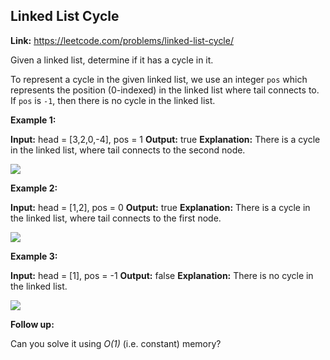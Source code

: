 ## Linked List Cycle

**Link:** https://leetcode.com/problems/linked-list-cycle/

Given a linked list, determine if it has a cycle in it.

To represent a cycle in the given linked list, we use an integer `pos` which represents the position (0-indexed) in the linked list where tail connects to. If `pos` is `-1`, then there is no cycle in the linked list.

**Example 1:**

**Input:** head = \[3,2,0,-4\], pos = 1
**Output:** true
**Explanation:** There is a cycle in the linked list, where tail connects to the second node.

![](https://assets.leetcode.com/uploads/2018/12/07/circularlinkedlist.png)

**Example 2:**

**Input:** head = \[1,2\], pos = 0
**Output:** true
**Explanation:** There is a cycle in the linked list, where tail connects to the first node.

![](https://assets.leetcode.com/uploads/2018/12/07/circularlinkedlist_test2.png)

**Example 3:**

**Input:** head = \[1\], pos = \-1
**Output:** false
**Explanation:** There is no cycle in the linked list.

![](https://assets.leetcode.com/uploads/2018/12/07/circularlinkedlist_test3.png)

**Follow up:**

Can you solve it using _O(1)_ (i.e. constant) memory?